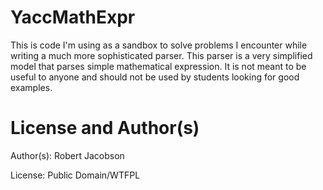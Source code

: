 # YaccMathExpr
This is code I'm using as a sandbox to solve problems I encounter while writing a much more sophisticated parser. This parser is a very simplified model that parses simple mathematical expression. It is not meant to be useful to anyone and should not be used by students looking for good examples.

# License and Author(s)

Author(s): Robert Jacobson

License: Public Domain/WTFPL